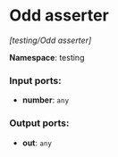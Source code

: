 # Odd asserter

_[testing/Odd asserter]_

__Namespace__: testing

### Input ports:

* __number__: ` any `

### Output ports:

* __out__: ` any `

